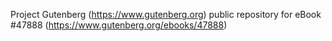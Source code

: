 Project Gutenberg (https://www.gutenberg.org) public repository for eBook #47888 (https://www.gutenberg.org/ebooks/47888)
